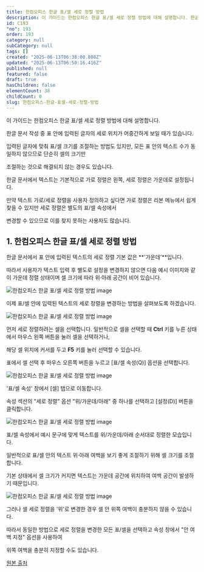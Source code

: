 ```yaml
---
title: 한컴오피스 한글 표/셀 세로 정렬 방법
description: 이 가이드는 한컴오피스 한글 표/셀 세로 정렬 방법에 대해 설명합니다. 한글 문서 작성 중 표 안에 입력된 글자의 세로 위치가 어중간하게 보일 때가 있습니다.
id: C193
"no": 193
order: 193
category: null
subCategory: null
tags: []
created: "2025-06-13T06:38:00.808Z"
updated: "2025-06-13T06:50:16.416Z"
published: null
featured: false
draft: true
hasChildren: false
elementCount: 38
childCount: 0
slug: 한컴오피스-한글-표셀-세로-정렬-방법
---
```


이 가이드는 한컴오피스 한글 표/셀 세로 정렬 방법에 대해 설명합니다.

한글 문서 작성 중 표 안에 입력된 글자의 세로 위치가 어중간하게 보일 때가 있습니다.

입력된 글자에 맞춰 표/셀 크기를 조절하는 방법도 있지만, 모든 표 안의 텍스트 수가 동일하지 않으므로 단순히 셀의 크기만 

조절하는 것으로 해결되지 않는 경우도 있습니다.

한글 문서에서 텍스트는 기본적으로 가로 정렬은 왼쪽, 세로 정렬은 가운데로 설정됩니다.

만약 텍스트 가로/세로 정렬을 사용자 정의하고 싶다면 가로 정렬은 리본 메뉴에서 쉽게 찾을 수 있지만 세로 정렬은 별도의 표/셀 속성에서 

변경할 수 있으므로 이를 찾지 못하는 사용자도 많습니다.



## 1. 한컴오피스 한글 표/셀 세로 정렬 방법



한글 문서에서 표 안에 입력된 텍스트의 세로 정렬 기본 값은 **'가운데'**입니다.

따라서 사용자가 텍스트 입력 후 별도로 설정을 변경하지 않으면 다음 예시 이미지와 같이 가운데 정렬 상태이며 셀 크기에 따라 위·아래 공간이 비어 있습니다.

![한컴오피스 한글 표/셀 세로 정렬 방법 image](https://image.lemoncloud.io/21f7f49e-18f3-4519-9d46-93cae8449673)



이제 표/셀 안에 입력된 텍스트의 세로 정렬을 변경하는 방법을 살펴보도록 하겠습니다.

![한컴오피스 한글 표/셀 세로 정렬 방법 image](https://image.lemoncloud.io/41260966-f2e0-40c4-b5fc-2ba2fc8fc278)

먼저 세로 정렬하려는 셀을 선택합니다. 일반적으로 셀을 선택할 때 **Ctrl** 키를 누른 상태에서 마우스 왼쪽 버튼을 눌러 셀을 선택하거나, 

해당 셀 위치에 커서를 두고 **F5** 키를 눌러 선택할 수 있습니다.

표에서 셀 선택 후 마우스 오른쪽 버튼을 누르고 [표/셀 속성(Q)] 옵션을 선택합니다.



![한컴오피스 한글 표/셀 세로 정렬 방법 image](https://image.lemoncloud.io/c3ecc767-f0ae-4f77-addb-c0a022c016d7)

'표/셀 속성' 창에서 [셀] 탭으로 이동합니다.

속성 섹션의 "세로 정렬" 옵션 "위/가운데/아래" 중 하나를 선택하고 [설정(D)] 버튼을 클릭합니다.



![한컴오피스 한글 표/셀 세로 정렬 방법 image](https://image.lemoncloud.io/14239bf9-a956-4436-8b9f-47cb243edd90)

표/셀 속성에서 예시 문구에 맞게 텍스트를 위/가운데/아래 순서대로 정렬한 모습입니다.

일반적으로 표/셀 안의 텍스트 위·아래 여백을 보기 좋게 조절하기 위해 셀 크기를 조절합니다.

기본 상태에서 셀 크기가 커지면 텍스트는 가운데 공간에 위치하여 여백 공간이 발생하기 때문입니다.



![한컴오피스 한글 표/셀 세로 정렬 방법 image](https://image.lemoncloud.io/872d58c4-eb6c-4403-8bfe-401b2c08c40e)

그러나 셀 세로 정렬을 '위'로 변경한 경우 셀 안 위쪽 여백이 충분하지 않을 수 있습니다.

따라서 동일한 방법으로 세로 정렬을 변경한 모든 표/셀을 선택하고 속성 창에서 "안 여백 지정" 옵션을 사용하여 

위쪽 여백을 충분히 지정할 수도 있습니다.



[원본 출처](https://geekorea.com/how-to-text-vertical-align-hwp/)
